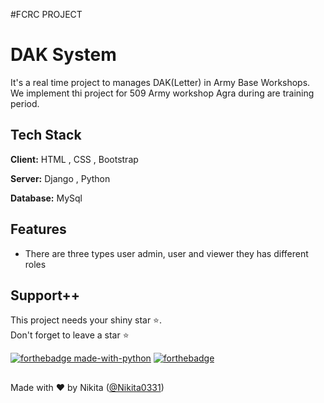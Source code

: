 #FCRC PROJECT
# DAK System

It's a real time project to manages DAK(Letter) in Army Base Workshops.
We implement thi project for 509 Army workshop Agra during are training period.

## Tech Stack

**Client:** HTML , CSS , Bootstrap

**Server:** Django , Python 

**Database:** MySql

## Features

- There are three types user admin, user and viewer they has different roles


## Support++

This project needs your shiny star ⭐.   
Don't forget to leave a star ⭐️

[![forthebadge made-with-python](http://ForTheBadge.com/images/badges/made-with-python.svg)](https://www.python.org/)  [![forthebadge](https://forthebadge.com/images/badges/built-with-love.svg)](https://forthebadge.com)


##
Made with ❤ by Nikita ([@Nikita0331](https://github.com/Nikita0331))

